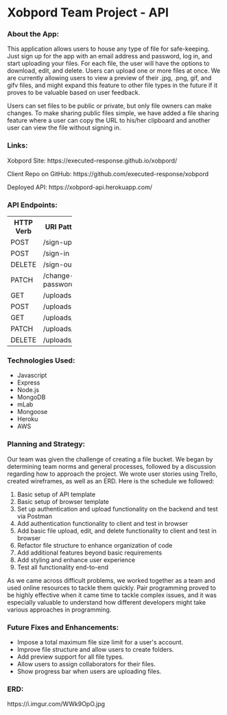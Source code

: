 <h1>Xobpord Team Project - API</h1>

<h3>About the App:</h3>
<p>This application allows users to house any type of file for safe-keeping. Just sign up for the app with an email address and password, log in, and start uploading your files. For each file, the user will have the options to download, edit, and delete. Users can upload one or more files at once. We are currently allowing users to view a preview of their .jpg, .png, gif, and gifv files, and might expand this feature to other file types in the future if it proves to be valuable based on user feedback.</p>
<p>Users can set files to be public or private, but only file owners can make changes. To make sharing public files simple, we have added a file sharing feature where a user can copy the URL to his/her clipboard and another user can view the file without signing in.</p>

<h3>Links:</h3>
<p>Xobpord Site: https://executed-response.github.io/xobpord/</p>
<p>Client Repo on GitHub: https://github.com/executed-response/xobpord</p>
<p>Deployed API: https://xobpord-api.herokuapp.com/</p>

<h3>API Endpoints:</h3>

<table style="width:30%">
  <tr>
    <th>HTTP Verb</th>
    <th>URI Pattern</th>
    <th>Controller#Action</th>
  </tr>
  <tr>
    <td>POST</td>
    <td>/sign-up</td>
    <td>users#signup</td>
  </tr>
  <tr>
    <td>POST</td>
    <td>/sign-in</td>
    <td>users#signin</td>
  </tr>
  <tr>
    <td>DELETE</td>
    <td>/sign-out/:id</td>
    <td>users#signout</td>
  </tr>
  <tr>
    <td>PATCH</td>
    <td>/change-password/:id</td>
    <td>users#changepw</td>
  </tr>
  <tr>
    <td>GET</td>
    <td>/uploads</td>
    <td>uploads#index</td>
  </tr>
  <tr>
    <td>POST</td>
    <td>/uploads</td>
    <td>uploads#create</td>
  </tr>
  <tr>
    <td>GET</td>
    <td>/uploads/:id</td>
    <td>uploads#show</td>
  </tr>
  <tr>
    <td>PATCH</td>
    <td>/uploads/:id</td>
    <td>uploads#update</td>
  </tr>
  <tr>
    <td>DELETE</td>
    <td>/uploads/:id</td>
    <td>uploads#destroy</td>
  </tr>
</table>

<h3>Technologies Used:</h3>
<ul>
<li>Javascript</li>
<li>Express</li>
<li>Node.js</li>
<li>MongoDB</li>
<li>mLab</li>
<li>Mongoose</li>
<li>Heroku</li>
<li>AWS</li>
</ul>

<h3>Planning and Strategy:</h3>
<p>Our team was given the challenge of creating a file bucket. We began by determining team norms and general processes, followed by a discussion regarding how to approach the project. We wrote user stories using Trello, created wireframes, as well as an ERD. Here is the schedule we followed:</p>
<ol>
<li>Basic setup of API template</li>
<li>Basic setup of browser template</li>
<li>Set up authentication and upload functionality on the backend and test via Postman</li>
<li>Add authentication functionality to client and test in browser</li>
<li>Add basic file upload, edit, and delete functionality to client and test in browser</li>
<li>Refactor file structure to enhance organization of code</li>
<li>Add additional features beyond basic requirements</li>
<li>Add styling and enhance user experience</li>
<li>Test all functionality end-to-end</li>
</ol>
<p>As we came across difficult problems, we worked together as a team and used online resources to tackle them quickly. Pair programming proved to be highly effective when it came time to tackle complex issues, and it was especially valuable to understand how different developers might take various approaches in programming.</p>

<h3>Future Fixes and Enhancements:</h3>
<ul>
<li>Impose a total maximum file size limit for a user's account.</li>
<li>Improve file structure and allow users to create folders.</li>
<li>Add preview support for all file types.</li>
<li>Allow users to assign collaborators for their files.</li>
<li>Show progress bar when users are uploading files.</li>
</li>
</ul>

<h3>ERD:</h3>
<p>https://i.imgur.com/WWk9OpO.jpg</p>

